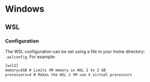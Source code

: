 # Windows

## WSL

### Configuration

The WSL configuration can be set using a file in your home directory: `.wslconfig`.
For example:

```txt
[wsl2]
memory=2GB # Limits VM memory in WSL 2 to 2 GB
processors=4 # Makes the WSL 2 VM use 4 virtual processors
```
